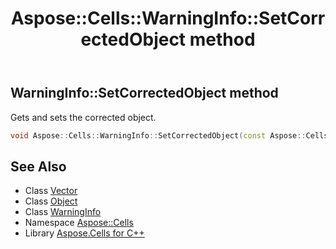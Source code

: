 ﻿---
title: Aspose::Cells::WarningInfo::SetCorrectedObject method
linktitle: SetCorrectedObject
second_title: Aspose.Cells for C++ API Reference
description: 'Aspose::Cells::WarningInfo::SetCorrectedObject method. Gets and sets the corrected object in C++.'
type: docs
weight: 1000
url: /cpp/aspose.cells/warninginfo/setcorrectedobject/
---
## WarningInfo::SetCorrectedObject method


Gets and sets the corrected object.

```cpp
void Aspose::Cells::WarningInfo::SetCorrectedObject(const Aspose::Cells::Object &value)
```

## See Also

* Class [Vector](../../vector/)
* Class [Object](../../object/)
* Class [WarningInfo](../)
* Namespace [Aspose::Cells](../../)
* Library [Aspose.Cells for C++](../../../)
